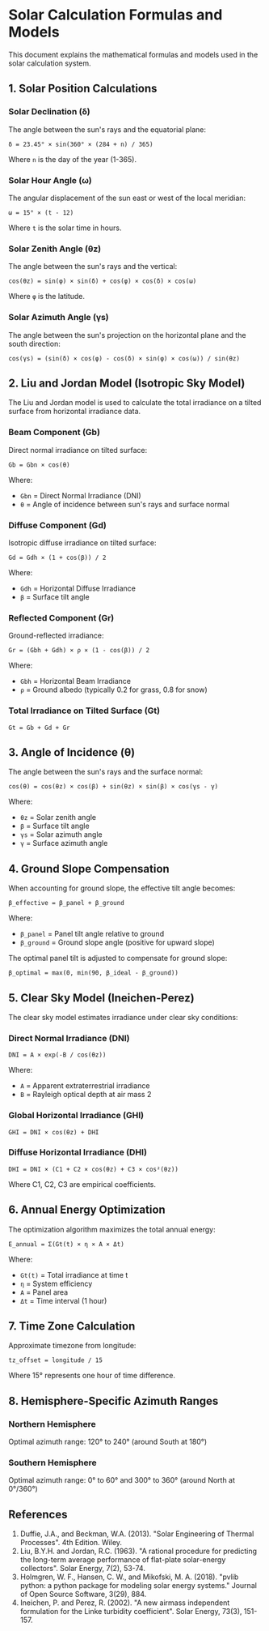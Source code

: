 # Solar Calculation Formulas and Models

This document explains the mathematical formulas and models used in the solar calculation system.

## 1. Solar Position Calculations

### Solar Declination (δ)
The angle between the sun's rays and the equatorial plane:
```
δ = 23.45° × sin(360° × (284 + n) / 365)
```
Where `n` is the day of the year (1-365).

### Solar Hour Angle (ω)
The angular displacement of the sun east or west of the local meridian:
```
ω = 15° × (t - 12)
```
Where `t` is the solar time in hours.

### Solar Zenith Angle (θz)
The angle between the sun's rays and the vertical:
```
cos(θz) = sin(φ) × sin(δ) + cos(φ) × cos(δ) × cos(ω)
```
Where `φ` is the latitude.

### Solar Azimuth Angle (γs)
The angle between the sun's projection on the horizontal plane and the south direction:
```
cos(γs) = (sin(δ) × cos(φ) - cos(δ) × sin(φ) × cos(ω)) / sin(θz)
```

## 2. Liu and Jordan Model (Isotropic Sky Model)

The Liu and Jordan model is used to calculate the total irradiance on a tilted surface from horizontal irradiance data.

### Beam Component (Gb)
Direct normal irradiance on tilted surface:
```
Gb = Gbn × cos(θ)
```
Where:
- `Gbn` = Direct Normal Irradiance (DNI)
- `θ` = Angle of incidence between sun's rays and surface normal

### Diffuse Component (Gd)
Isotropic diffuse irradiance on tilted surface:
```
Gd = Gdh × (1 + cos(β)) / 2
```
Where:
- `Gdh` = Horizontal Diffuse Irradiance
- `β` = Surface tilt angle

### Reflected Component (Gr)
Ground-reflected irradiance:
```
Gr = (Gbh + Gdh) × ρ × (1 - cos(β)) / 2
```
Where:
- `Gbh` = Horizontal Beam Irradiance
- `ρ` = Ground albedo (typically 0.2 for grass, 0.8 for snow)

### Total Irradiance on Tilted Surface (Gt)
```
Gt = Gb + Gd + Gr
```

## 3. Angle of Incidence (θ)

The angle between the sun's rays and the surface normal:
```
cos(θ) = cos(θz) × cos(β) + sin(θz) × sin(β) × cos(γs - γ)
```
Where:
- `θz` = Solar zenith angle
- `β` = Surface tilt angle
- `γs` = Solar azimuth angle
- `γ` = Surface azimuth angle

## 4. Ground Slope Compensation

When accounting for ground slope, the effective tilt angle becomes:
```
β_effective = β_panel + β_ground
```
Where:
- `β_panel` = Panel tilt angle relative to ground
- `β_ground` = Ground slope angle (positive for upward slope)

The optimal panel tilt is adjusted to compensate for ground slope:
```
β_optimal = max(0, min(90, β_ideal - β_ground))
```

## 5. Clear Sky Model (Ineichen-Perez)

The clear sky model estimates irradiance under clear sky conditions:

### Direct Normal Irradiance (DNI)
```
DNI = A × exp(-B / cos(θz))
```
Where:
- `A` = Apparent extraterrestrial irradiance
- `B` = Rayleigh optical depth at air mass 2

### Global Horizontal Irradiance (GHI)
```
GHI = DNI × cos(θz) + DHI
```

### Diffuse Horizontal Irradiance (DHI)
```
DHI = DNI × (C1 + C2 × cos(θz) + C3 × cos²(θz))
```
Where C1, C2, C3 are empirical coefficients.

## 6. Annual Energy Optimization

The optimization algorithm maximizes the total annual energy:
```
E_annual = Σ(Gt(t) × η × A × Δt)
```
Where:
- `Gt(t)` = Total irradiance at time t
- `η` = System efficiency
- `A` = Panel area
- `Δt` = Time interval (1 hour)

## 7. Time Zone Calculation

Approximate timezone from longitude:
```
tz_offset = longitude / 15
```
Where 15° represents one hour of time difference.

## 8. Hemisphere-Specific Azimuth Ranges

### Northern Hemisphere
Optimal azimuth range: 120° to 240° (around South at 180°)

### Southern Hemisphere
Optimal azimuth range: 0° to 60° and 300° to 360° (around North at 0°/360°)

## References

1. Duffie, J.A., and Beckman, W.A. (2013). "Solar Engineering of Thermal Processes". 4th Edition. Wiley.
2. Liu, B.Y.H. and Jordan, R.C. (1963). "A rational procedure for predicting the long-term average performance of flat-plate solar-energy collectors". Solar Energy, 7(2), 53-74.
3. Holmgren, W. F., Hansen, C. W., and Mikofski, M. A. (2018). "pvlib python: a python package for modeling solar energy systems." Journal of Open Source Software, 3(29), 884.
4. Ineichen, P. and Perez, R. (2002). "A new airmass independent formulation for the Linke turbidity coefficient". Solar Energy, 73(3), 151-157. 